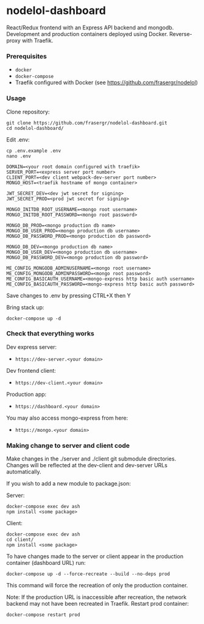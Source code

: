 # nodelol-dashboard

React/Redux frontend with an Express API backend and mongodb. Development and production containers deployed using Docker. Reverse-proxy with Traefik.

### Prerequisites
* `docker`
* `docker-compose`
* Traefik configured with Docker (see https://github.com/frasergr/nodelol)

### Usage

Clone repository:
```shell
git clone https://github.com/frasergr/nodelol-dashboard.git
cd nodelol-dashboard/
```
Edit .env:
```shell
cp .env.example .env
nano .env
```
```shell
DOMAIN=<your root domain configured with traefik>
SERVER_PORT=<express server port number>
CLIENT_PORT=<dev client webpack-dev-server port number>
MONGO_HOST=<traefik hostname of mongo container>

JWT_SECRET_DEV=<dev jwt secret for signing>
JWT_SECRET_PROD=<prod jwt secret for signing>

MONGO_INITDB_ROOT_USERNAME=<mongo root username>
MONGO_INITDB_ROOT_PASSWORD=<mongo root password>

MONGO_DB_PROD=<mongo production db name>
MONGO_DB_USER_PROD=<mongo production db username>
MONGO_DB_PASSWORD_PROD=<mongo production db password>

MONGO_DB_DEV=<mongo production db name>
MONGO_DB_USER_DEV=<mongo production db username>
MONGO_DB_PASSWORD_DEV=<mongo production db password>

ME_CONFIG_MONGODB_ADMINUSERNAME=<mongo root username>
ME_CONFIG_MONGODB_ADMINPASSWORD=<mongo root password>
ME_CONFIG_BASICAUTH_USERNAME=<mongo-express http basic auth username>
ME_CONFIG_BASICAUTH_PASSWORD=<mongo-express http basic auth password>
```
Save changes to .env by pressing CTRL+X then Y

Bring stack up:

`docker-compose up -d`

### Check that everything works

Dev express server:
- `https://dev-server.<your domain>`

Dev frontend client:
- `https://dev-client.<your domain>`

Production app:
- `https://dashboard.<your domain>`

You may also access mongo-express from here:
- `https://mongo.<your domain>`

### Making change to server and client code

Make changes in the ./server and ./client git submodule directories. Changes will be reflected at the dev-client and dev-server URLs automatically.

If you wish to add a new module to package.json:

Server:
```shell
docker-compose exec dev ash
npm install <some package>
```
Client:
```shell
docker-compose exec dev ash
cd client/
npm install <some package>
```

To have changes made to the server or client appear in the production container (dashboard URL) run:

`docker-compose up -d --force-recreate --build --no-deps prod`

This command will force the recreation of only the production container.


Note: If the production URL is inaccessible after recreation, the network backend may not have been recreated in Traefik. Restart prod container:

`docker-compose restart prod`
